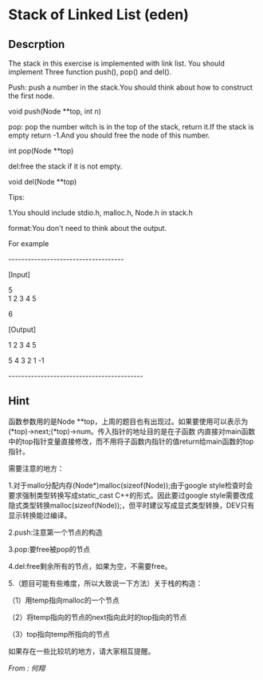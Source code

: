 # Stack of Linked List (eden)

## Descrption
The stack in this exercise is implemented with link list. You should implement
Three function push(), pop() and del().



Push: push a number in the stack.You should think about how to construct the
first node.

void push(Node **top, int n)



pop: pop the number witch is in the top of the stack, return it.If the stack
is empty return -1.And you should free the node of this number.

int pop(Node **top)



del:free the stack if it is not empty.

void del(Node **top)



Tips:

1.You should include stdio.h, malloc.h, Node.h in stack.h





format:You don't need to think about the output.

For example

\------------------------------------

[Input]

5  
1 2 3 4 5

6



[Output]

1 2 3 4 5

5 4 3 2 1 -1



\------------------------------------------



## Hint
函数参数用的是Node **top，上周的题目也有出现过。如果要使用可以表示为(*top)->next;(*top)->num。传入指针的地址目的是在子函数
内直接对main函数中的top指针变量直接修改，而不用将子函数内指针的值return给main函数的top指针。



需要注意的地方：

1.对于mallo分配内存(Node*)malloc(sizeof(Node));由于google
style检查时会要求强制类型转换写成static_cast C++的形式。因此要过google
style需要改成隐式类型转换malloc(sizeof(Node));，但平时建议写成显式类型转换，DEV只有显示转换能过编译。

2.push:注意第一个节点的构造

3.pop:要free被pop的节点

4.del:free剩余所有的节点，如果为空，不需要free。

5.（题目可能有些难度，所以大致说一下方法）关于栈的构造：

（1）用temp指向malloc的一个节点

（2）将temp指向的节点的next指向此时的top指向的节点

（3）top指向temp所指向的节点



如果存在一些比较坑的地方，请大家相互提醒。




*From : 何翔*
